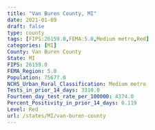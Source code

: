 ```yaml
---
title: "Van Buren County, MI"
date: 2021-01-09
draft: false
type: county
tags: [FIPS:26159.0,FEMA:5.0,Medium metro,Red]
categories: [MI]
County: Van Buren County
State: MI
FIPS: 26159.0
FEMA_Region: 5.0
Population: 75677.0
NCHS_Urban_Rural_Classification: Medium metro
Tests_in_prior_14_days: 3310.0
Fourteen_day_test_rate_per_100000: 4374.0
Percent_Positivity_in_prior_14_days: 0.119
Level: Red
url: /states/MI/van-buren-county
---
```



